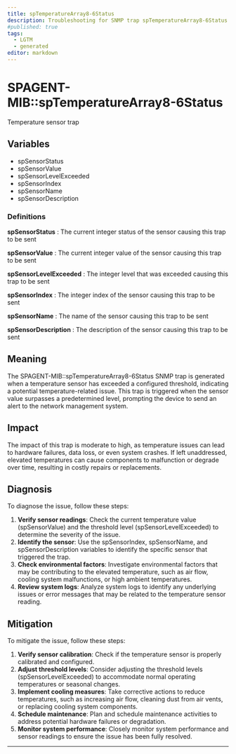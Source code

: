 ```yaml
---
title: spTemperatureArray8-6Status
description: Troubleshooting for SNMP trap spTemperatureArray8-6Status
#published: true
tags:
  - LGTM
  - generated
editor: markdown
---
```


# SPAGENT-MIB::spTemperatureArray8-6Status 

Temperature sensor trap 


## Variables


  - spSensorStatus
  - spSensorValue
  - spSensorLevelExceeded
  - spSensorIndex
  - spSensorName
  - spSensorDescription 

### Definitions 


**spSensorStatus** 
: The current integer status of the sensor causing this trap to be sent 

**spSensorValue** 
: The current integer value of the sensor causing this trap to be sent 

**spSensorLevelExceeded** 
: The integer level that was exceeded causing this trap to be sent 

**spSensorIndex** 
: The integer index of the sensor causing this trap to be sent 

**spSensorName** 
: The name of the sensor causing this trap to be sent 

**spSensorDescription** 
: The description of the sensor causing this trap to be sent 


## Meaning

The SPAGENT-MIB::spTemperatureArray8-6Status SNMP trap is generated when a temperature sensor has exceeded a configured threshold, indicating a potential temperature-related issue. This trap is triggered when the sensor value surpasses a predetermined level, prompting the device to send an alert to the network management system.

## Impact

The impact of this trap is moderate to high, as temperature issues can lead to hardware failures, data loss, or even system crashes. If left unaddressed, elevated temperatures can cause components to malfunction or degrade over time, resulting in costly repairs or replacements.

## Diagnosis

To diagnose the issue, follow these steps:

1. **Verify sensor readings**: Check the current temperature value (spSensorValue) and the threshold level (spSensorLevelExceeded) to determine the severity of the issue.
2. **Identify the sensor**: Use the spSensorIndex, spSensorName, and spSensorDescription variables to identify the specific sensor that triggered the trap.
3. **Check environmental factors**: Investigate environmental factors that may be contributing to the elevated temperature, such as air flow, cooling system malfunctions, or high ambient temperatures.
4. **Review system logs**: Analyze system logs to identify any underlying issues or error messages that may be related to the temperature sensor reading.

## Mitigation

To mitigate the issue, follow these steps:

1. **Verify sensor calibration**: Check if the temperature sensor is properly calibrated and configured.
2. **Adjust threshold levels**: Consider adjusting the threshold levels (spSensorLevelExceeded) to accommodate normal operating temperatures or seasonal changes.
3. **Implement cooling measures**: Take corrective actions to reduce temperatures, such as increasing air flow, cleaning dust from air vents, or replacing cooling system components.
4. **Schedule maintenance**: Plan and schedule maintenance activities to address potential hardware failures or degradation.
5. **Monitor system performance**: Closely monitor system performance and sensor readings to ensure the issue has been fully resolved.
---




